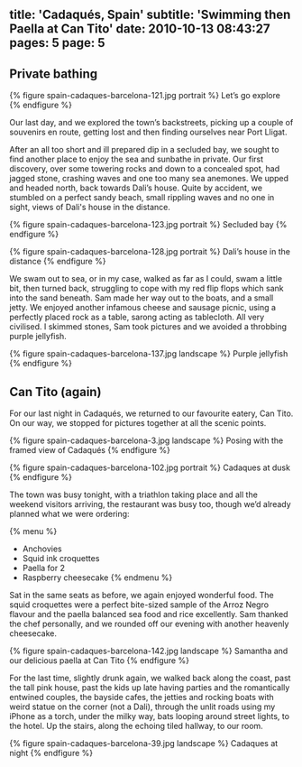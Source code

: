 title: 'Cadaqués, Spain'
subtitle: 'Swimming then Paella at Can Tito'
date: 2010-10-13 08:43:27
pages: 5
page: 5
---

## Private bathing

{% figure spain-cadaques-barcelona-121.jpg portrait %}
Let’s go explore
{% endfigure %}

Our last day, and we explored the town’s backstreets, picking up a couple of souvenirs en route, getting lost and then finding ourselves near Port Lligat.

After an all too short and ill prepared dip in a secluded bay, we sought to find another place to enjoy the sea and sunbathe in private. Our first discovery, over some towering rocks and down to a concealed spot, had jagged stone, crashing waves and one too many sea anemones. We upped and headed north, back towards Dali’s house. Quite by accident, we stumbled on a perfect sandy beach, small rippling waves and no one in sight, views of Dali's house in the distance.

{% figure spain-cadaques-barcelona-123.jpg portrait %}
Secluded bay
{% endfigure %}

{% figure spain-cadaques-barcelona-128.jpg portrait %}
Dali’s house in the distance
{% endfigure %}

We swam out to sea, or in my case, walked as far as I could, swam a little bit, then turned back, struggling to cope with my red flip flops which sank into the sand beneath. Sam made her way out to the boats, and a small jetty. We enjoyed another infamous cheese and sausage picnic, using a perfectly placed rock as a table, sarong acting as tablecloth. All very civilised. I skimmed stones, Sam took pictures and we avoided a throbbing purple jellyfish.

{% figure spain-cadaques-barcelona-137.jpg landscape %}
Purple jellyfish
{% endfigure %}

## Can Tito (again)

For our last night in Cadaqués, we returned to our favourite eatery, Can Tito. On our way, we stopped for pictures together at all the scenic points.

{% figure spain-cadaques-barcelona-3.jpg landscape %}
Posing with the framed view of Cadaqués
{% endfigure %}

{% figure spain-cadaques-barcelona-102.jpg portrait %}
Cadaques at dusk
{% endfigure %}

The town was busy tonight, with a triathlon taking place and all the weekend visitors arriving, the restaurant was busy too, though we’d already planned what we were ordering:

{% menu %}
* Anchovies
* Squid ink croquettes
* Paella for 2
* Raspberry cheesecake
{% endmenu %}

Sat in the same seats as before, we again enjoyed wonderful food. The squid croquettes were a perfect bite-sized sample of the Arroz Negro flavour and the paella balanced sea food and rice excellently. Sam thanked the chef personally, and we rounded off our evening with another heavenly cheesecake.

{% figure spain-cadaques-barcelona-142.jpg landscape %}
Samantha and our delicious paella at Can Tito
{% endfigure %}

For the last time, slightly drunk again, we walked back along the coast, past the tall pink house, past the kids up late having parties and the romantically entwined couples, the bayside cafes, the jetties and rocking boats with weird statue on the corner (not a Dali), through the unlit roads using my iPhone as a torch, under the milky way, bats looping around street lights, to the hotel. Up the stairs, along the echoing tiled hallway, to our room.

{% figure spain-cadaques-barcelona-39.jpg landscape %}
Cadaques at night
{% endfigure %}
